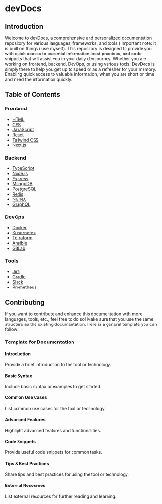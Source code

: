 # devDocs

## Introduction
Welcome to devDocs, a comprehensive and personalized documentation repository for various languages, frameworks, and tools ( Important note: it is built on things i use myself). This repository is designed to provide you with quick access to essential information, best practices, and code snippets that will assist you in your daily dev journey. Whether you are working on frontend, backend, DevOps, or using various tools. DevDocs is simply there to help you get up to speed or as a refresher for your memory. Enabling quick access to valuable information, when you are short on time and need the information quickly.

## Table of Contents

### Frontend
- [HTML](frontend/HTML/index.md)
- [CSS](frontend/CSS/index.md)
- [JavaScript](frontend/JavaScript/index.md)
- [React](frontend/React/index.md)
- [Tailwind CSS](frontend/TailwindCSS/index.md)
- [Next.js](frontend/Next/index.md)

### Backend
- [TypeScript](backend/TypeScript/index.md)
- [Node.js](backend/Node.js/index.md)
- [Express](backend/Express/index.md)
- [MongoDB](backend/MongoDB/index.md)
- [PostgreSQL](backend/PostgreSQL/index.md)
- [Redis](backend/Redis/index.md)
- [NGINX](backend/NGINX/index.md)
- [GraphQL](backend/GraphQl/index.md)

### DevOps
- [Docker](devops/Docker/index.md)
- [Kubernetes](devops/Kubernetes/index.md)
- [Terraform](tools/Terraform/index.md)
- [Ansible](tools/Ansible/index.md)
- [GitLab](tools/Gitlab/index.md)

### Tools
- [Jira](tools/Jira/index.md)
- [Gradle](tools/Gradle/index.md)
- [Slack](tools/Slack/index.md)
- [Prometheus](tools/Prometheus/index.md)

## Contributing

If you want to contribute and enhance this documentation with more languages, tools, etc., feel free to do so! Make sure that you use the same structure as the existing documentation. Here is a general template you can follow:

### Template for Documentation

#### Introduction
Provide a brief introduction to the tool or technology.

#### Basic Syntax
Include basic syntax or examples to get started.

#### Common Use Cases
List common use cases for the tool or technology.

#### Advanced Features
Highlight advanced features and functionalities.

#### Code Snippets
Provide useful code snippets for common tasks.

#### Tips & Best Practices
Share tips and best practices for using the tool or technology.

#### External Resources
List external resources for further reading and learning.

